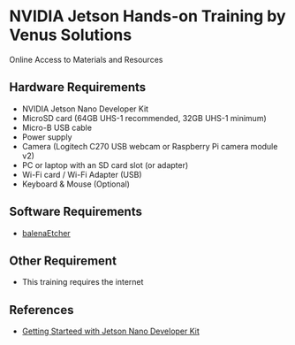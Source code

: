 # NVIDIA Jetson Hands-on Training by Venus Solutions
Online Access to Materials and Resources

## Hardware Requirements
- NVIDIA Jetson Nano Developer Kit
- MicroSD card (64GB UHS-1 recommended, 32GB UHS-1 minimum)
- Micro-B USB cable
- Power supply
- Camera (Logitech C270 USB webcam or Raspberry Pi camera module v2)
- PC or laptop with an SD card slot (or adapter)
- Wi-Fi card / Wi-Fi Adapter (USB)
- Keyboard & Mouse (Optional)

## Software Requirements
- [balenaEtcher](https://www.balena.io/etcher/)

## Other Requirement
- This training requires the internet

## References
- [Getting Starteed with Jetson Nano Developer Kit](https://developer.nvidia.com/embedded/learn/get-started-jetson-nano-devkit)
